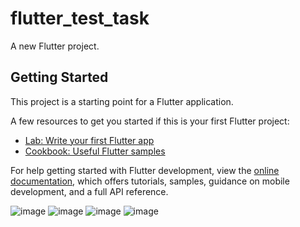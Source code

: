 # flutter_test_task

A new Flutter project.

## Getting Started

This project is a starting point for a Flutter application.

A few resources to get you started if this is your first Flutter project:

- [Lab: Write your first Flutter app](https://docs.flutter.dev/get-started/codelab)
- [Cookbook: Useful Flutter samples](https://docs.flutter.dev/cookbook)

For help getting started with Flutter development, view the
[online documentation](https://docs.flutter.dev/), which offers tutorials,
samples, guidance on mobile development, and a full API reference.

![image](https://user-images.githubusercontent.com/107192358/174678908-295023f9-9ded-4666-9d3b-2cdb15d9e5ca.png)
![image](https://user-images.githubusercontent.com/107192358/174679074-d004f2d1-17a1-46bb-97c2-c0e7378df4fb.png)
![image](https://user-images.githubusercontent.com/107192358/174679214-dc8ad546-5bda-40e0-9e07-37bcdcfbdd5c.png)
![image](https://user-images.githubusercontent.com/107192358/174679279-816963c6-5ecd-4b26-8d34-05d56d39bf29.png)
